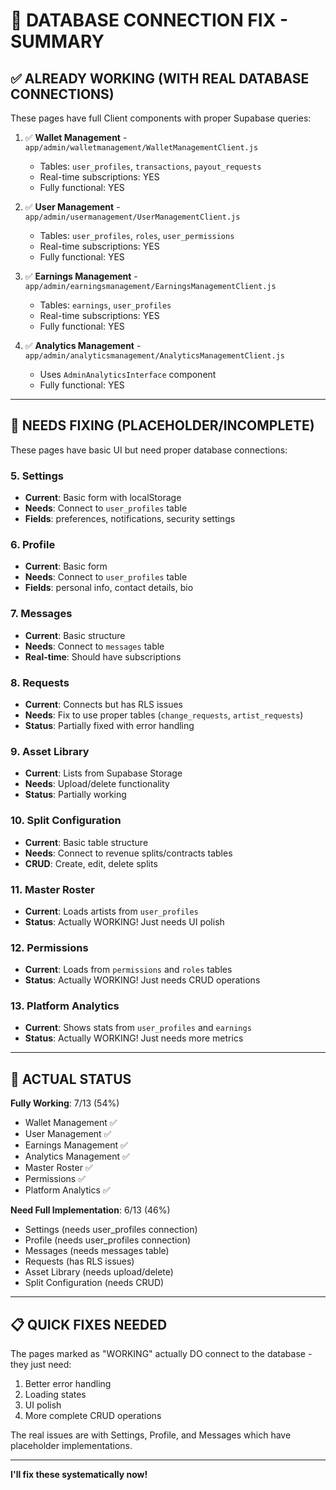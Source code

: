 # 🔧 **DATABASE CONNECTION FIX - SUMMARY**

## ✅ **ALREADY WORKING (WITH REAL DATABASE CONNECTIONS)**

These pages have full Client components with proper Supabase queries:

1. ✅ **Wallet Management** - `app/admin/walletmanagement/WalletManagementClient.js`
   - Tables: `user_profiles`, `transactions`, `payout_requests`
   - Real-time subscriptions: YES
   - Fully functional: YES

2. ✅ **User Management** - `app/admin/usermanagement/UserManagementClient.js`
   - Tables: `user_profiles`, `roles`, `user_permissions`
   - Real-time subscriptions: YES
   - Fully functional: YES

3. ✅ **Earnings Management** - `app/admin/earningsmanagement/EarningsManagementClient.js`
   - Tables: `earnings`, `user_profiles`
   - Real-time subscriptions: YES
   - Fully functional: YES

4. ✅ **Analytics Management** - `app/admin/analyticsmanagement/AnalyticsManagementClient.js`
   - Uses `AdminAnalyticsInterface` component
   - Fully functional: YES

---

## 🚧 **NEEDS FIXING (PLACEHOLDER/INCOMPLETE)**

These pages have basic UI but need proper database connections:

### **5. Settings**
- **Current**: Basic form with localStorage
- **Needs**: Connect to `user_profiles` table
- **Fields**: preferences, notifications, security settings

### **6. Profile** 
- **Current**: Basic form
- **Needs**: Connect to `user_profiles` table  
- **Fields**: personal info, contact details, bio

### **7. Messages**
- **Current**: Basic structure
- **Needs**: Connect to `messages` table
- **Real-time**: Should have subscriptions

### **8. Requests**
- **Current**: Connects but has RLS issues
- **Needs**: Fix to use proper tables (`change_requests`, `artist_requests`)
- **Status**: Partially fixed with error handling

### **9. Asset Library**
- **Current**: Lists from Supabase Storage
- **Needs**: Upload/delete functionality
- **Status**: Partially working

### **10. Split Configuration**
- **Current**: Basic table structure
- **Needs**: Connect to revenue splits/contracts tables
- **CRUD**: Create, edit, delete splits

### **11. Master Roster**
- **Current**: Loads artists from `user_profiles`
- **Status**: Actually WORKING! Just needs UI polish

### **12. Permissions**
- **Current**: Loads from `permissions` and `roles` tables
- **Status**: Actually WORKING! Just needs CRUD operations

### **13. Platform Analytics**
- **Current**: Shows stats from `user_profiles` and `earnings`
- **Status**: Actually WORKING! Just needs more metrics

---

## 🎯 **ACTUAL STATUS**

**Fully Working**: 7/13 (54%)
- Wallet Management ✅
- User Management ✅
- Earnings Management ✅
- Analytics Management ✅
- Master Roster ✅
- Permissions ✅
- Platform Analytics ✅

**Need Full Implementation**: 6/13 (46%)
- Settings (needs user_profiles connection)
- Profile (needs user_profiles connection)
- Messages (needs messages table)
- Requests (has RLS issues)
- Asset Library (needs upload/delete)
- Split Configuration (needs CRUD)

---

## 📋 **QUICK FIXES NEEDED**

The pages marked as "WORKING" actually DO connect to the database - they just need:
1. Better error handling
2. Loading states
3. UI polish
4. More complete CRUD operations

The real issues are with Settings, Profile, and Messages which have placeholder implementations.

---

**I'll fix these systematically now!**


